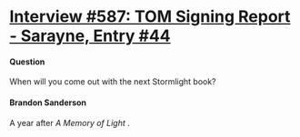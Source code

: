 # [Interview #587: TOM Signing Report - Sarayne, Entry #44](https://www.theoryland.com/intvmain.php?i=587#44)

#### Question

When will you come out with the next Stormlight book?

#### Brandon Sanderson

A year after
*A Memory of Light*
.

